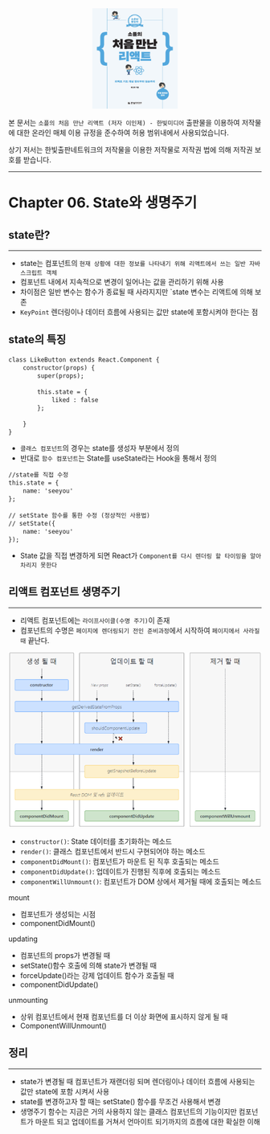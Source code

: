 <center>
<img src=./resources/soaple.jpg
width="170" height="200">
</center>

본 문서는 ``소플의 처음 만난 리액트 (저자 이인제) - 한빛미디어`` 출판물을 이용하여 저작물에 대한 온라인 매체 이용 규정을 준수하여 허용 범위내에서 사용되었습니다.

상기 저서는 한빛출판네트워크의 저작물을 이용한 저작물로 저작권 법에 의해 저작권 보호를 받습니다.

---

# Chapter 06. State와 생명주기

## state란?
---
 - state는 컴포넌트의 `현재 상황에 대한 정보를 나타내기 위해 리액트에서 쓰는 일반 자바스크립트 객체`
 - 컴포넌트 내에서 지속적으로 변경이 일어나는 값을 관리하기 위해 사용
 - 차이점은 일반 변수는 함수가 종료될 때 사라지지만 `state 변수는 리액트에 의해 보존
 - `KeyPoint` 렌더링이나 데이터 흐름에 사용되는 값만 state에 포함시켜야 한다는 점

## state의 특징
```react
class LikeButton extends React.Component {
	constructor(props) {
    	super(props);
        
        this.state = {
        	liked : false
        };
        
    }
}
```
 - `클래스 컴포넌트`의 경우는 state를 생성자 부분에서 정의
 - 반대로 `함수 컴포넌트`는 State를  useState라는 Hook을 통해서 정의

```react
//state를 직접 수정 
this.state = {
	name: 'seeyou'
};

// setState 함수를 통한 수정 (정상적인 사용법)
// setState({
	name: 'seeyou'
});
```
 - State 값을 직접 변경하게 되면 React가 `Component를 다시 렌더링 할 타이밍을 알아차리지 못한다`

## 리액트 컴포넌트 생명주기
---

 - 리액트 컴포넌트에는 `라이프사이클(수명 주기)`이 존재
 - 컴포넌트의 수명은 `페이지에 렌더링되기 전인 준비과정`에서 시작하여 `페이지에서 사라질 때` 끝난다.

<center>
<img src=./resources/lifeStyle.png>
</center>

 - `constructor()`: State 데이터를 초기화하는 메소드
 - `render()`: 클래스 컴포넌트에서 반드시 구현되어야 하는 메소드
 - `componentDidMount()`: 컴포넌트가 마운트 된 직후 호출되는 메소드
 - `componentDidUpdate()`: 업데이트가 진행된 직후에 호출되는 메소드
 - `componentWillUnmount()`: 컴포넌트가 DOM 상에서 제거될 때에 호출되는 메소드

mount
 - 컴포넌트가 생성되는 시점
 - componentDidMount()

updating 
 - 컴포넌트의 props가 변경될 때
 - setState()함수 호출에 의해 state가 변경될 때
 - forceUpdate()라는 강제 업데이트 함수가 호출될 때
 - componentDidUpdate()

unmounting
 - 상위 컴포넌트에서 현재 컴포넌트를 더 이상 화면에 표시하지 않게 될 때
 - ComponentWillUnmount()

 ## 정리
 ---

 - state가 변경될 때 컴포넌트가 재랜더링 되며 렌더링이나 데이터 흐름에 사용되는 값만 state에 포함 시켜서 사용
 - state를 변경하고자 할 때는 setState() 함수를 무조건 사용해서 변경
 - 생명주기 함수는 지금은 거의 사용하지 않는 클래스 컴포넌트의 기능이지만 컴포넌트가 마운트 되고 업데이트를 거쳐서 언마이트 되기까지의 흐름에 대한 확실한 이해
